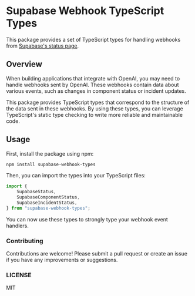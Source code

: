 # Supabase Webhook TypeScript Types

This package provides a set of TypeScript types for handling webhooks from [Supabase's status page](https://status.supabase.com/api).

## Overview

When building applications that integrate with OpenAI, you may need to handle webhooks sent by OpenAI. These webhooks contain data about various events, such as changes in component status or incident updates.

This package provides TypeScript types that correspond to the structure of the data sent in these webhooks. By using these types, you can leverage TypeScript's static type checking to write more reliable and maintainable code.

## Usage

First, install the package using npm:

```bash
npm install supabase-webhook-types
```

Then, you can import the types into your TypeScript files:

```typescript
import {
	SupabaseStatus,
	SupabaseComponentStatus,
	SupabaseIncidentStatus,
} from "supabase-webhook-types";
```

You can now use these types to strongly type your webhook event handlers.

### Contributing

Contributions are welcome! Please submit a pull request or create an issue if you have any improvements or suggestions.

### LICENSE

MIT
